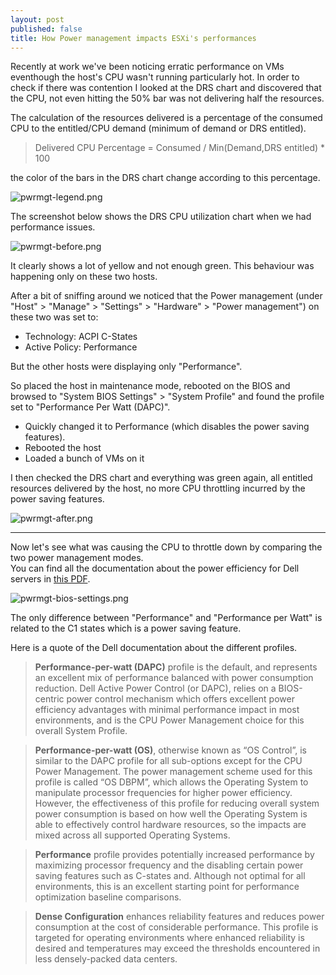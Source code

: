 ```yaml
---
layout: post
published: false
title: How Power management impacts ESXi's performances
---
```

Recently at work we've been noticing erratic performance on VMs eventhough the host's CPU wasn't running particularly hot. In order to check if there was contention I looked at the DRS chart and discovered that the CPU, not even hitting the 50% bar was not delivering half the resources.

The calculation of the resources delivered is a percentage of the consumed CPU to the entitled/CPU demand (minimum of demand or DRS entitled).

> Delivered CPU Percentage = Consumed / Min(Demand,DRS entitled) * 100

the color of the bars in the DRS chart change according to this percentage.

![pwrmgt-legend.png]({{site.baseurl}}/img/pwrmgt-legend.png)

The screenshot below shows the DRS CPU utilization chart when we had performance issues.

![pwrmgt-before.png]({{site.baseurl}}/img/pwrmgt-before.png)

It clearly shows a lot of yellow and not enough green. This behaviour was happening only on these two hosts.

After a bit of sniffing around we noticed that the Power management (under "Host" > "Manage" > "Settings" >  "Hardware" > "Power management") on these two was set to:

- Technology: ACPI C-States
- Active Policy: Performance

But the other hosts were displaying only "Performance".

So placed the host in maintenance mode, rebooted on the BIOS and browsed to "System BIOS Settings" > "System Profile" and found the profile set to "Performance Per Watt (DAPC)".

- Quickly changed it to Performance (which disables the power saving features).
- Rebooted the host
- Loaded a bunch of VMs on it

I then checked the DRS chart and everything was green again, all entitled resources delivered by the host, no more CPU throttling incurred by the power saving features.

![pwrmgt-after.png]({{site.baseurl}}/img/pwrmgt-after.png)

----

Now let's see what was causing the CPU to throttle down by comparing the two power management modes.  
You can find all the documentation about the power efficiency for Dell servers in [this PDF](https://www.google.co.uk/url?sa=t&rct=j&q=&esrc=s&source=web&cd=2&ved=0ahUKEwiQno_-zoXRAhXmIsAKHXxLBKcQFggkMAE&url=http%3A%2F%2Fen.community.dell.com%2Ftechcenter%2Fextras%2Fm%2Fwhite_papers%2F20109038%2Fdownload&usg=AFQjCNH4-UomnbVz9hqQoXscgX_aVuSiSQ&sig2=ay7sMTpkvN3wA-wtHE_hvg).

![pwrmgt-bios-settings.png]({{site.baseurl}}/img/pwrmgt-bios-settings.png)

The only difference between "Performance" and "Performance per Watt" is related to the C1 states which is a power saving feature.

Here is a quote of the Dell documentation about the different profiles.

> **Performance-per-watt (DAPC)** profile is the default, and represents an excellent mix of performance balanced with power consumption reduction. Dell Active Power Control (or DAPC), relies on a BIOS-centric power control mechanism which offers excellent power efficiency advantages with minimal performance impact in most environments, and is the CPU Power Management choice for this overall System Profile.

> **Performance-per-watt (OS)**, otherwise known as “OS Control”, is similar to the DAPC profile for all sub-options except for the CPU Power Management. The power management scheme used for this profile is called “OS DBPM”, which allows the Operating System to manipulate processor frequencies for higher power efficiency. However, the effectiveness of this profile for reducing overall system power consumption is based on how well the Operating System is able to effectively control hardware resources, so the impacts are mixed across all supported Operating Systems.

> **Performance** profile provides potentially increased performance by maximizing processor frequency and the disabling certain power saving features such as C-states and. Although not optimal for all environments, this is an excellent starting point for performance optimization baseline comparisons.

> **Dense Configuration** enhances reliability features and reduces power consumption at the cost of considerable performance. This profile is targeted for operating environments where enhanced reliability is desired and temperatures may exceed the thresholds encountered in less densely-packed data centers.
